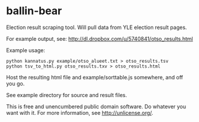 ballin-bear
===========

Election result scraping tool. Will pull data from YLE election result pages.

For example output, see: http://dl.dropbox.com/u/5740841/otso_results.html

Example usage:

```
python kannatus.py example/otso_alueet.txt > otso_results.tsv
python tsv_to_html.py otso_results.txv > otso_results.html
```

Host the resulting html file and example/sorttable.js somewhere, and off you go.

See example directory for source and result files. 

This is free and unencumbered public domain software. Do whatever you want with it.
For more information, see http://unlicense.org/.

